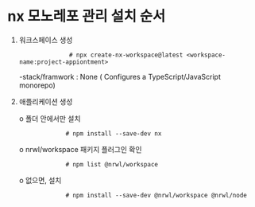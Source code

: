 
# nx 모노레포 관리 설치 순서
  1) 워크스페이스 생성 
            
                       # npx create-nx-workspace@latest <workspace-name:project-appiontment> 

     -stack/framwork : None ( Configures a TypeScript/JavaScript monorepo)

  2) 애플리케이션 생성 

       o 폴더 안에서만 설치
       
                      # npm install --save-dev nx

        o nrwl/workspace 패키지 플러그인 확인
     
                      # npm list @nrwl/workspace


        o 없으면, 설치
     
                      # npm install --save-dev @nrwl/workspace @nrwl/node
                     
#  



